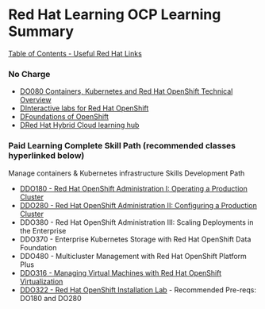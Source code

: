 # Red Hat Learning OCP Learning Summary


[Table of Contents - Useful Red Hat Links](https://github.com/pslucas0212/UsefulRedHatLinks)


### No Charge
- [DO080 Containers, Kubernetes and Red Hat OpenShift Technical Overview](https://www.redhat.com/en/services/training/do080-deploying-containerized-applications-technical-overview?section=outline)
- [DInteractive labs for Red Hat OpenShift](https://www.redhat.com/en/interactive-labs/openshift)
- [DFoundations of OpenShift](https://developers.redhat.com/learn/openshift/foundations-openshift)
- [DRed Hat Hybrid Cloud learning hub](https://cloud.redhat.com/learn)

### Paid Learning Complete Skill Path (recommended classes hyperlinked below)  
Manage containers & Kubernetes infrastructure Skills Development Path   
- [DDO180 - Red Hat OpenShift Administration I: Operating a Production Cluster](https://www.redhat.com/en/services/training/red-hat-openshift-administration-i-operating-a-production-cluster)  
- [DDO280 - Red Hat OpenShift Administration II: Configuring a Production Cluster](https://www.redhat.com/en/services/training/red-hat-openshift-administration-ii-configuring-a-production-cluster)  
- DDO380 - Red Hat OpenShift Administration III: Scaling Deployments in the Enterprise  
- DDO370 - Enterprise Kubernetes Storage with Red Hat OpenShift Data Foundation  
- DDO480 - Multicluster Management with Red Hat OpenShift Platform Plus  
- [DDO316 - Managing Virtual Machines with Red Hat OpenShift Virtualization](https://www.redhat.com/en/services/training/do316-managing-virtual-machines-red-hat-openshift-virtualization) 
- [DDO322 - Red Hat OpenShift Installation Lab](https://www.redhat.com/en/services/training/do322-red-hat-openshift-installation-lab) - Recommended Pre-reqs: DO180 and DO280

